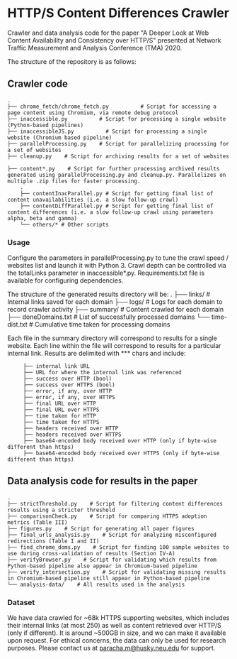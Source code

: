 # HTTP/S Content Differences Crawler

Crawler and data analysis code for the paper "A Deeper Look at Web Content Availability and Consistency over HTTP/S" presented at Network Traffic Measurement and Analysis Conference (TMA) 2020.

The structure of the repository is as follows:

## Crawler code

    .
    ├── chrome_fetch/chrome_fetch.py          # Script for accessing a page content using Chromium, via remote debug protocol
    ├── inaccessible.py          # Script for processing a single website (Python-based pipelines)
    ├── inaccessibleJS.py          # Script for processing a single website (Chromium based pipeline)
    ├── parallelProcessing.py    # Script for parallelizing processing for a set of websites
    ├── cleanup.py    # Script for archiving results for a set of websites

    ├── content*.py    # Script for further processing archived results generated using parallelProcessing.py and cleanup.py. Parallelizes on multiple .zip files for faster processing.   
        .
        ├── contentInacParallel.py # Script for getting final list of content unavailabilities (i.e. a slow follow-up crawl)
        ├── contentDiffParallel.py # Script for getting final list of content differences (i.e. a slow follow-up crawl using parameters alpha, beta and gamma)
        └── others/* # Other scripts

### Usage

Configure the parameters in parallelProcessing.py to tune the crawl speed / websites list and launch it with Python 3. Crawl depth can be controlled via the totalLinks parameter in inaccessible*.py. Requirements.txt file is available for configuring dependencies.

The structure of the generated results directory will be:
    .
    ├── links/                   # Internal links saved for each domain
    ├── logs/                    # Logs for each domain to record crawler activity
    ├── summary/                 # Content crawled for each domain
    ├── doneDomains.txt          # List of successfully processed domains
    └── time-dist.txt            # Cumulative time taken for processing domains

Each file in the summary directory will correspond to results for a single website. Each line within the file will correspond to results
for a particular internal link. Results are delimited with *** chars and include:

         ├── internal link URL
         ├── URL for where the internal link was referenced  
         ├── success over HTTP (bool)              
         ├── success over HTTPS (bool)
         ├── error, if any, over HTTP             
         ├── error, if any, over HTTPS
         ├── final URL over HTTP
         ├── final URL over HTTPS             
         ├── time taken for HTTP
         ├── time taken for HTTPS
         ├── headers received over HTTP
         ├── headers received over HTTPS
         ├── base64-encoded body received over HTTP (only if byte-wise different than https)
         ├── base64-encoded body received over HTTPS (only if byte-wise different than https)

## Data analysis code for results in the paper

    .
    ├── strictThreshold.py    # Script for filtering content differences results using a stricter threshold
    ├── comparisonCheck.py    # Script for comparing HTTPS adoption metrics (Table III)
    ├── figures.py    # Script for generating all paper figures
    ├── final_urls_analysis.py    # Script for analyzing misconfigured redirections (Table I and II)
    ├── find_chrome_doms.py    # Script for finding 100 sample websites to use during cross-validation of results (Section IV-A)
    ├── verifyBrowser.py    # Script for validating which results from Python-based pipeline also appear in Chromium-based pipeline
    ├── verify_intersection.py    # Script for validating missing results in Chromium-based pipeline still appear in Python-based pipeline
    └── analysis-data/    # All results used in the analysis


### Dataset

We have data crawled for ~68k HTTPS supporting websites, which includes their internal links (at most 250) as well as content retrieved over HTTP/S (only if different). It is around ~500GB in size, and we can make it available upon request. For ethical concerns, the data can only be used for research purposes. Please contact us at paracha.m@husky.neu.edu for support. 
